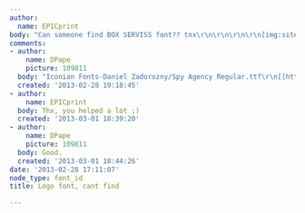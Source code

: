 ```yaml
---
author:
  name: EPICprint
body: "Can someone find BOX SERVISS font?? tnx\r\n\r\n\r\n\r\n[img:sites/default/files/old-images/BOX_SERVISS_24_1_6168.jpg]"
comments:
- author:
    name: DPape
    picture: 109811
  body: "Iconian Fonts-Daniel Zadorozny/Spy Agency Regular.ttf\r\n[[http://www.iconian.com/s.html]][img:sites/default/files/old-images/box1_3522.jpg]"
  created: '2013-02-28 19:18:45'
- author:
    name: EPICprint
  body: Thx, you helped a lot ;)
  created: '2013-03-01 18:39:20'
- author:
    name: DPape
    picture: 109811
  body: Good.
  created: '2013-03-01 18:44:26'
date: '2013-02-28 17:11:07'
node_type: font_id
title: Logo font, cant find

---
```

